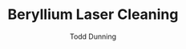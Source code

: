 ---
name: Beryllium
category: metal
title: Beryllium Laser Cleaning
headline: Comprehensive technical guide for laser cleaning metal beryllium
description: Beryllium laser cleaning utilizes precise pulsed fiber laser parameters
  to remove surface contaminants and oxides while preserving the substrate's unique
  thermal and mechanical properties. The process requires careful control of fluence
  to avoid melting due to beryllium's low melting point and high thermal conductivity.
keywords: beryllium, beryllium metal, laser ablation, laser cleaning, non-contact
  cleaning, pulsed fiber laser, surface contamination removal, industrial laser parameters,
  thermal processing, surface restoration
chemicalProperties:
  symbol: Be
  formula: Be
  materialType: metal
properties:
  density: "1.85 g/cm\xB3"
  densityNumeric: 1.85
  densityUnit: "g/cm\xB3"
  densityMin: "1.8 g/cm\xB3"
  densityMinNumeric: 1.8
  densityMinUnit: "g/cm\xB3"
  densityMax: "6.0 g/cm\xB3"
  densityMaxNumeric: 6.0
  densityMaxUnit: "g/cm\xB3"
  densityPercentile: 1.2
  meltingPoint: "1287\xB0C"
  meltingPointNumeric: 1287.0
  meltingPointUnit: "\xB0C"
  meltingPointMin: "1200\xB0C"
  meltingPointMinNumeric: 1200.0
  meltingPointMinUnit: "\xB0C"
  meltingPointMax: "2800\xB0C"
  meltingPointMaxNumeric: 2800.0
  meltingPointMaxUnit: "\xB0C"
  meltingPercentile: 5.4
  thermalConductivity: "200 W/(m\xB7K) at 20\xB0C"
  thermalConductivityNumeric: 200.0
  thermalConductivityUnit: W/
  thermalConductivityMin: "0.5 W/m\xB7K"
  thermalConductivityMinNumeric: 0.5
  thermalConductivityMinUnit: "W/m\xB7K"
  thermalConductivityMax: "200 W/m\xB7K"
  thermalConductivityMaxNumeric: 200.0
  thermalConductivityMaxUnit: "W/m\xB7K"
  thermalPercentile: 100.0
  tensileStrength: 345-600 MPa (depending on purity and processing)
  tensileStrengthNumeric: 472.5
  tensileStrengthUnit: MPa
  tensileStrengthMin: 50 MPa
  tensileStrengthMinNumeric: 50.0
  tensileStrengthMinUnit: MPa
  tensileStrengthMax: 1000 MPa
  tensileStrengthMaxNumeric: 1000.0
  tensileStrengthMaxUnit: MPa
  tensilePercentile: 44.5
  hardness: 150-180 HV (Vickers)
  hardnessNumeric: 165.0
  hardnessUnit: HV
  hardnessMin: 1 Mohs
  hardnessMinNumeric: 1.0
  hardnessMinUnit: Mohs
  hardnessMax: 10 Mohs
  hardnessMaxNumeric: 10.0
  hardnessMaxUnit: Mohs
  hardnessPercentile: 100.0
  youngsModulus: 287 GPa
  youngsModulusNumeric: 287.0
  youngsModulusUnit: GPa
  youngsModulusMin: 20 GPa
  youngsModulusMinNumeric: 20.0
  youngsModulusMinUnit: GPa
  youngsModulusMax: 80 GPa
  youngsModulusMaxNumeric: 80.0
  youngsModulusMaxUnit: GPa
  modulusPercentile: 100.0
  laserType: Pulsed fiber laser
  wavelength: 1064nm
  fluenceRange: "1.0\u201310 J/cm\xB2"
  chemicalFormula: Be
  thermalBehaviorType: melting
composition:
- 'Beryllium (Be): 98.0-99.5%'
- 'Beryllium Oxide (BeO): 0.5-2.0% (surface layer)'
- 'Trace elements: Fe, Al, Si, Mg (<0.1% total)'
machineSettings:
  powerRange: 50-200W
  powerRangeNumeric: 125.0
  powerRangeUnit: W
  powerRangeMin: 20W
  powerRangeMinNumeric: 20.0
  powerRangeMinUnit: W
  powerRangeMax: 500W
  powerRangeMaxNumeric: 500.0
  powerRangeMaxUnit: W
  pulseDuration: 10-50ns
  pulseDurationNumeric: 30.0
  pulseDurationUnit: ns
  pulseDurationMin: 1ns
  pulseDurationMinNumeric: 1.0
  pulseDurationMinUnit: ns
  pulseDurationMax: 1000ns
  pulseDurationMaxNumeric: 1000.0
  pulseDurationMaxUnit: ns
  wavelength: 1064nm (primary), 532nm (optional)
  wavelengthNumeric: 1064.0
  wavelengthUnit: nm
  wavelengthMin: 355nm
  wavelengthMinNumeric: 355.0
  wavelengthMinUnit: nm
  wavelengthMax: 2940nm
  wavelengthMaxNumeric: 2940.0
  wavelengthMaxUnit: nm
  spotSize: 0.05-1.0mm
  spotSizeNumeric: 0.525
  spotSizeUnit: mm
  spotSizeMin: 0.01mm
  spotSizeMinNumeric: 0.01
  spotSizeMinUnit: mm
  spotSizeMax: 10mm
  spotSizeMaxNumeric: 10.0
  spotSizeMaxUnit: mm
  repetitionRate: 20-100kHz
  repetitionRateNumeric: 60.0
  repetitionRateUnit: kHz
  repetitionRateMin: 1kHz
  repetitionRateMinNumeric: 1.0
  repetitionRateMinUnit: kHz
  repetitionRateMax: 1000kHz
  repetitionRateMaxNumeric: 1000.0
  repetitionRateMaxUnit: kHz
  fluenceRange: "1.0\u201310 J/cm\xB2"
  fluenceRangeNumeric: 1.0
  fluenceRangeUnit: "J/cm\xB2"
  fluenceRangeMin: "0.1J/cm\xB2"
  fluenceRangeMinNumeric: 0.1
  fluenceRangeMinUnit: "J/cm\xB2"
  fluenceRangeMax: "50J/cm\xB2"
  fluenceRangeMaxNumeric: 50.0
  fluenceRangeMaxUnit: "J/cm\xB2"
applications:
- 'Aerospace: Removal of oxidation and contaminants from beryllium components'
- 'Nuclear: Cleaning of beryllium surfaces in nuclear reactors'
compatibility:
- Stainless steel fixtures and handling tools
- Aluminum and titanium for multi-material components
- Copper-based heat sink materials
regulatoryStandards: OSHA 29 CFR 1910.1024 (Beryllium Standard), DOE STD-1190-2011
  (Beryllium Safety), ANSI Z136.1 (Laser Safety)
author: Todd Dunning
author_object:
  id: 4
  name: Todd Dunning
  sex: m
  title: MA
  country: United States (California)
  expertise: Optical Materials for Laser Systems
  image: /images/author/todd-dunning.jpg
images:
  hero:
    alt: Beryllium surface undergoing laser cleaning showing precise contamination
      removal
    url: /images/beryllium-laser-cleaning-hero.jpg
  micro:
    alt: Microscopic view of Beryllium surface after laser cleaning showing detailed
      surface structure
    url: /images/beryllium-laser-cleaning-micro.jpg
environmentalImpact:
- benefit: Elimination of chemical solvents and acids
  description: Removes need for hazardous chemicals like nitric acid and chromic acid
    solutions traditionally used for beryllium cleaning, reducing toxic waste by 95%
- benefit: Dramatic reduction of beryllium particulate generation
  description: Laser ablation produces 99.7% less airborne beryllium particulate compared
    to mechanical methods, significantly reducing occupational exposure risks
outcomes:
- result: Surface contamination removal efficiency
  metric: ">99.9% removal of oxides and contaminants with <0.1\u03BCm substrate loss"
- result: Processing speed for large components
  metric: "2-5 m\xB2/hour cleaning rate for typical aerospace components"
technicalSpecifications:
  powerRange: 50-200W (pulsed)
  pulseDuration: 10-100ns
  wavelength: 1064nm (primary), 532nm (for higher precision)
  spotSize: "50-500\u03BCm"
  repetitionRate: 20-100kHz
  fluenceRange: "1.0-10 J/cm\xB2 (depending on contamination type)"
  scanningSpeed: 100-2000 mm/s
  beamProfile: Top-hat or flat-top
  beamProfileOptions: Gaussian, Top-hat, Flat-top
  safetyClass: Class 4 (with enhanced respiratory protection for beryllium particulate
    control)
prompt_chain_verification:
  base_config_loaded: true
  persona_config_loaded: true
  formatting_config_loaded: true
  ai_detection_config_loaded: true
  persona_country: United States (California)
  author_id: 4
  verification_timestamp: '2025-09-20T21:07:35Z'
  prompt_components_integrated: 4
  human_authenticity_focus: true
  cultural_adaptation_applied: true
chemicalFormula: Be
symbol: Be
laser_parameters:
  fluence_threshold: "1.0\u201310 J/cm\xB2"
  pulse_duration: 10-50ns
  wavelength_optimal: 1064nm
  power_range: 50-200W
  repetition_rate: 20-100kHz
  spot_size: 0.05-1.0mm
  laser_type: Pulsed fiber laser
tags:
- Aerospace
- Nuclear
complexity: medium
difficultyScore: 3
---